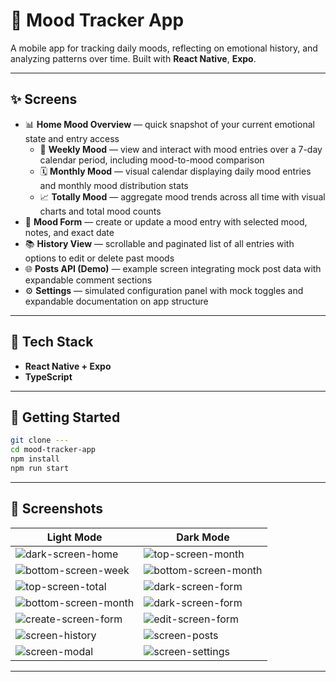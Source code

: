 # 🧠 Mood Tracker App

A mobile app for tracking daily moods, reflecting on emotional history, and analyzing patterns over time. 
Built with **React Native**, **Expo**.

---

## ✨ Screens

- 📊 **Home Mood Overview** — quick snapshot of your current emotional state and entry access
  - 📆 **Weekly Mood** — view and interact with mood entries over a 7-day calendar period, including mood-to-mood comparison
  - 🗓️ **Monthly Mood** — visual calendar displaying daily mood entries and monthly mood distribution stats
  - 📈 **Totally Mood** — aggregate mood trends across all time with visual charts and total mood counts
- 📝 **Mood Form** — create or update a mood entry with selected mood, notes, and exact date
- 📚 **History View** — scrollable and paginated list of all entries with options to edit or delete past moods
- 🌐 **Posts API (Demo)** — example screen integrating mock post data with expandable comment sections
- ⚙️ **Settings** — simulated configuration panel with mock toggles and expandable documentation on app structure

---

## 🧩 Tech Stack

- **React Native + Expo**
- **TypeScript**

---

## 🔧 Getting Started

```bash
git clone ---
cd mood-tracker-app
npm install
npm run start
```

---

## 📸 Screenshots

| Light Mode | Dark Mode |
|------------|-----------|
| ![dark-screen-home](./docs/dark-screen-home.PNG) | ![top-screen-month](./docs/top-screen-month.PNG) |
| ![bottom-screen-week](./docs/bottom-screen-week.PNG) | ![bottom-screen-month](./docs/bottom-screen-month.PNG) |
| ![top-screen-total](./docs/top-screen-total.PNG) | ![dark-screen-form](./docs/dark-screen-posts.PNG) |
| ![bottom-screen-month](./docs/bottom-screen-month.PNG) | ![dark-screen-form](./docs/dark-screen-form.PNG) |
| ![create-screen-form](./docs/create-screen-form.PNG) | ![edit-screen-form](./docs/edit-screen-form.PNG) |
| ![screen-history](./docs/screen-history.PNG) | ![screen-posts](./docs/screen-posts.PNG) |
| ![screen-modal](./docs/screen-modal.PNG) | ![screen-settings](./docs/screen-settings.PNG) |

---